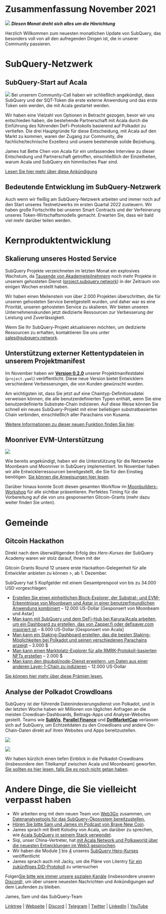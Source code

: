 # Zusammenfassung November 2021

![](https://miro.medium.com/max/1400/1*qzKzZnWY2ao3tiffwwugXQ.png) **_Diesen Monat dreht sich alles um die Hinrichtung_**

Herzlich Willkommen zum neuesten monatlichen Update von SubQuery, das besonders voll von all den aufregenden Dingen ist, die in unserer Community passieren.

# SubQuery-Netzwerk

## SubQuery-Start auf Acala

![](https://miro.medium.com/max/600/0*SJ1TWt1sGwUWqvuI.gif) Bei unserem Community-Call haben wir schließlich angekündigt, dass SubQuery und der SQT-Token die erste externe Anwendung und das erste Token sein werden, die mit Acala gestartet werden.

Wir haben eine Vielzahl von Optionen in Betracht gezogen, bevor wir uns entschieden haben, die bestehende Partnerschaft mit Acala durch die Einführung des führenden DeFi-Protokolls basierend auf Polkadot zu vertiefen. Die drei Hauptgründe für diese Entscheidung, mit Acala auf den Markt zu kommen, waren der Zugang zur Community, die fachliche/technische Exzellenz und unsere bestehende solide Beziehung.

James hat Bette Chen von Acala für ein umfassendes Interview zu dieser Entscheidung und Partnerschaft getroffen, einschließlich der Einzelheiten, warum Acala und SubQuery ein himmlisches Paar sind.

[Lesen Sie hier mehr über diese Ankündigung](https://blog.subquery.network/blogs/20211125-subquery-network-acala.html)

## Bedeutende Entwicklung im SubQuery-Netzwerk

Auch wenn wir fleißig am SubQuery-Netzwerk arbeiten und immer noch auf den Start unseres Testnetzwerks im ersten Quartal 2022 zusteuern. Wir haben große Fortschritte bei unseren Smart Contracts und der Verfeinerung unseres Token-Wirtschaftsmodells gemacht. Erwarten Sie, dass wir bald viel mehr darüber teilen werden.

# Kernproduktentwicklung

## Skalierung unseres Hosted Service

SubQuery Projekte verzeichneten im letzten Monat ein explosives Wachstum, da [Tausende von Akademieteilnehmern](https://blog.subquery.network/blogs/20211018-subquery-launches-the-subquery-academy.html) noch mehr Projekte in unserem gehosteten Dienst ([project.subquery.network](https://project.subquery.network/)) in der Zeitraum von einigen Wochen erstellt haben.

Wir haben einen Meilenstein von über 2.000 Projekten überschritten, die für unseren gehosteten Service bereitgestellt wurden, und daher war es eine Priorität, unseren gehosteten Service zu skalieren. Wir bieten unseren Unternehmenskunden jetzt dedizierte Ressourcen zur Verbesserung der Leistung und Zuverlässigkeit.

Wenn Sie Ihr SubQuery-Projekt aktualisieren möchten, um dedizierte Ressourcen zu erhalten, kontaktieren Sie uns unter [sales@subquery.network](mailto:sales@subquery.network).

## Unterstützung externer Kettentypdateien in unserem Projektmanifest

Im November haben wir [**Version 0.2.0**](https://doc.subquery.network/create/manifest/) unserer Projektmanifestdatei (`project.yaml`) veröffentlicht. Diese neue Version bietet Entwicklern verschiedene Verbesserungen, die von Kunden gewünscht wurden.

Am wichtigsten ist, dass Sie jetzt auf eine Chaintyp-Definitionsdatei verweisen können, die alle benutzerdefinierten Typen enthält, wenn Sie eine benutzerdefinierte Substrate-Chain indizieren. Auf diese Weise können Sie schnell ein neues SubQuery-Projekt mit einer beliebigen substratbasierten Chain verbinden, einschließlich aller Parachains von Kusama.

[Weitere Informationen zu dieser neuen Funktion finden Sie hier](https://blog.subquery.network/blogs/20211105-november-technical-update.html#support-for-external-chain-type-files-in-project-manifest).

## Moonriver EVM-Unterstützung

![](https://miro.medium.com/max/600/0*B27QVtvcR6nXA9ff.gif)

Wie bereits angekündigt, haben wir die Unterstützung für die Netzwerke Moonbeam und Moonriver in SubQuery implementiert. Im November haben wir alle Entwicklerressourcen bereitgestellt, die Sie für den Einstieg benötigen.  [Sie können die Anweisungen hier lesen](https://blog.subquery.network/blogs/20211105-november-technical-update.html#moonbeam-evm-support).

Darüber hinaus konnte Scott diesen gesamten Workflow im [Moonbuilders-Workshop](https://www.crowdcast.io/e/moonbuilders-ws/10) für alle sichtbar präsentieren. Perfektes Timing für die Vorbereitung auf die von uns gesponserten Gitcoin-Grants (mehr dazu weiter finden Sie unten).

# Gemeinde

## Gitcoin Hackathon

Direkt nach dem überwältigenden Erfolg des _Hero-Kurses_ der SubQuery Academy waren wir stolz darauf, Ihnen mit der

Gitcoin Grants Round 12 unsere erste Hackathon-Gelegenheit für alle Entwickler anbieten zu können >, ab 1. Dezember.

SubQuery hat 5 Kopfgelder mit einem Gesamtpreispool von bis zu 34.000 USD vorgeschlagen:

-   [Erstellen Sie einen einheitlichen Block-Explorer, der Substrat- und EVM-Erkenntnisse von Moonbeam und Astar in einer benutzerfreundlichen Anwendung kombiniert](https://gitcoin.co/issue/subquery/grants/1) – 12.000 US-Dollar [Gesponsert von Moonbeam und Astar]
-   [Man kann mit SubQuery und dem DeFi-Hub bei Karura/Acala arbeiten, um ein Dashboard zu erstellen, das von Zapper.fi oder defisaver.com inspiriert ist](https://gitcoin.co/issue/subquery/grants/2) – 8.000 US-Dollar [Gesponsert von Acala]
-   [Man kann ein Staking-Dashboard erstellen, das die besten Staking-Möglichkeiten bei Polkadot und seinen verschiedenen Parachains anzeigt](https://gitcoin.co/issue/subquery/grants/3) – 3.000 $
-   [Man kann einen Marktplatz-Explorer für alle RMRK-Protokoll-basierten NFTs erstellen](https://gitcoin.co/issue/subquery/grants/4) – 2.000 $
-   [Man kann den @subql/node-Dienst erweitern, um Daten aus einer anderen Layer-1-Chain zu indizieren](https://gitcoin.co/issue/subquery/grants/5) – 12.000 US-Dollar

[Sie können hier mehr über diese Prämien lesen.](https://blog.subquery.network/blogs/20211120-gitcoin12-hackathon.html)



## Analyse der Polkadot Crowdloans

SubQuery ist der führende Datenindexierungsdienst von Polkadot, und in der letzten Woche haben wir Millionen von täglichen Anfragen an die meisten Crowdloan-Dashboards, Beitrags-Apps und Analyse-Websites gestellt. Teams wie [**SubVis**](https://www.subvis.io/), [**Parallel Finance**](https://parallel.fi/) und [**DotMarketCap**](https://dotmarketcap.com/) verlassen sich auf SubQuery, um Echtzeitdaten zu den Crowdloans und andere On-Chain-Daten direkt auf ihren Websites und Apps bereitzustellen.

![](https://miro.medium.com/max/60/0*HfsoOwpat76ip6Jg?q=20)

![](https://miro.medium.com/max/700/0*HfsoOwpat76ip6Jg)

Wir haben kürzlich einen tiefen Einblick in die Polkadot-Crowdloans (insbesondere den Titelkampf zwischen Acala und Moonbeam) geworfen.  [Sie sollten es hier lesen, falls Sie es noch nicht getan haben](https://blog.subquery.network/blogs/20211124-polkadot-crowdloans.html).



# Andere Dinge, die Sie vielleicht verpasst haben

-   Wir arbeiten eng mit dem neuen Team von [Web3Go](https://www.web3go.xyz/) zusammen, um [Datenanalysetools für das SubQuery-Ökosystem bereitzustellen.](https://blog.subquery.network/customer_announcements/20211110-web3go.html)
-   [Hören Sie bitte Sam und James im Podcast von Brave New Coin](https://bravenewcoin.com/insights/podcasts/subquery-connecting-the-dots-on-polkadot).
-   James sprach mit Brett Kolodny von Acala, um darüber zu sprechen, wie [Acala SubQuery in seinem Stack verwendet](https://www.youtube.com/watch?v=Wbxwj8K67Lw).
-   Siqi, unser China-Vertreter, hat [mit Acala Network und Polkaworld über die neuesten Entwicklungen im Web3 gesprochen](https://www.huoxing24.com/live/24313016).
-   Wir haben die Module [1](https://doc.subquery.network/academy/herocourse/module1/) bis [4](https://doc.subquery.network/academy/herocourse/module4/) unseres [SubQuery Hero-Kurses](https://blog.subquery.network/blogs/20211018-subquery-launches-the-subquery-academy.html) veröffentlicht
-   James sprach auch mit Jacky, um die Pläne von Litentry [für ein zukünftiges DID-Protokoll](https://www.youtube.com/watch?v=Rqlpo9QIVyk) zu untersuchen

Folgen[Sie bitte wie immer unsere sozialen Kanäle](https://linktr.ee/subquerynetwork) (insbesondere unseren [Discord](https://discord.com/invite/subquery)), um über unsere neuesten Nachrichten und Ankündigungen auf dem Laufenden zu bleiben.

James, Sam und das SubQuery-Team

[Linktree](https://linktr.ee/subquerynetwork)  |  [Webseite](https://subquery.network/)  |  [Discord](https://discord.com/invite/78zg8aBSMG)  |  [Telegram](https://t.me/subquerynetwork)  |  [Twitter](https://twitter.com/subquerynetwork)  |  [LinkedIn](https://www.linkedin.com/company/subquery)  |  [YouTube](https://www.youtube.com/channel/UCi1a6NUUjegcLHDFLr7CqLw)
